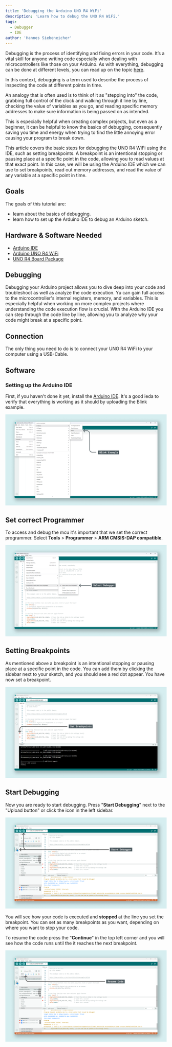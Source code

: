 ```yaml
---
title: 'Debugging the Arduino UNO R4 WiFi'
description: 'Learn how to debug the UNO R4 WiFi.'
tags:
  - Debugger
  - IDE
author: 'Hannes Siebeneicher'
---
```


Debugging is the process of identifying and fixing errors in your code. It’s a vital skill for anyone writing code especially when dealing with microcontrollers like those on your Arduino. As with everything, debugging can be done at different levels, you can read up on the topic [here](/learn/microcontrollers/debugging). 

In this context, debugging is a term used to describe the process of inspecting the code at different points in time.

An analogy that is often used is to think of it as "stepping into" the code, grabbing full control of the clock and walking through it line by line, checking the value of variables as you go, and reading specific memory addresses to make sure information is being passed on as intended. 

This is especially helpful when creating complex projects, but even as a beginner, it can be helpful to know the basics of debugging, consequently saving you time and energy when trying to find the little annoying error causing your program to break down.

This article covers the basic steps for debugging the UNO R4 WiFi using the IDE, such as setting breakpoints. A breakpoint is an intentional stopping or pausing place at a specific point in the code, allowing you to read values at that exact point. In this case, we will be using the Arduino IDE which we can use to set breakpoints, read out memory addresses, and read the value of any variable at a specific point in time.

## Goals

The goals of this tutorial are:

- learn about the basics of debugging.
- learn how to set up the Arduino IDE to debug an Arduino sketch.

## Hardware & Software Needed

- [Arduino IDE](https://www.arduino.cc/en/main/software)
- [Arduino UNO R4 WiFi](https://store.arduino.cc/uno-r4-wifi)
- [UNO R4 Board Package](/tutorials/uno-r4-minima/minima-getting-started)

## Debugging

Debugging your Arduino project allows you to dive deep into your code and troubleshoot as well as analyze the code execution. Yu can gain full access to the microcontroller's internal registers, memory, and variables. This is especially helpful when working on more complex projects where understanding the code execution flow is crucial. With the Arduino IDE you can step through the code line by line, allowing you to analyze why your code might break at a specific point.

## Connection

The only thing you need to do is to connect your UNO R4 WiFi to your computer using a USB-Cable.

## Software 

### Setting up the Arduino IDE

First, if you haven't done it yet, install the [Arduino IDE](https://www.arduino.cc/en/software). It's a good ieda to verify that everything is working as it should by uploading the Blink example.

![Blink Example](./assets/blink_example.png)

## Set correct Programmer

To access and debug the mcu it's important that we set the correct programmer. Select **Tools** > **Programmer** > **ARM CMSIS-DAP compatible**.

![Set Programer](./assets/set_programmer.png)

## Setting Breakpoints

As mentioned above a breakpoint is an intentional stopping or pausing place at a specific point in the code. You can add them by clicking the sidebar next to your sketch, and you should see a red dot appear. You have now set a breakpoint.

![Setting a breakpoint](./assets/set_breakpoints.png)

## Start Debugging

Now you are ready to start debugging. Press "**Start Debugging**" next to the "Upload button" or click the icon in the left sidebar.

![Start Debugging](./assets/start_debugger.png)

You will see how your code is executed and **stopped** at the line you set the breakpoint. You can set as many breakpoints as you want, depending on where you want to stop your code.

To resume the code press the "**Continue**" in the top left corner and you will see how the code runs until the it reaches the next breakpoint.

![Resume Code](./assets/resume_code.png)